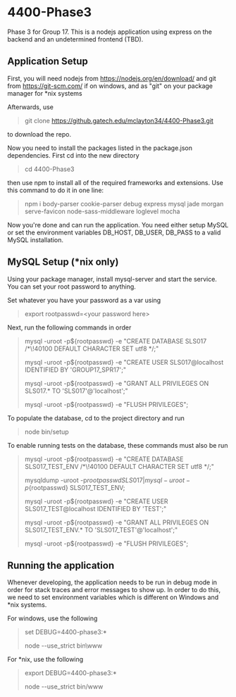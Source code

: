 # 4400-Phase3
Phase 3 for Group 17.  This is a nodejs application using express on the backend and an undetermined frontend (TBD).

## Application Setup
First, you will need nodejs from https://nodejs.org/en/download/ and git from https://git-scm.com/ if on windows, and as "git" on your package manager for *nix systems

Afterwards, use
  >git clone https://github.gatech.edu/mclayton34/4400-Phase3.git

to download the repo.

Now you need to install the packages listed in the package.json dependencies.
First cd into the new directory
  >cd 4400-Phase3
  
then use npm to install all of the required frameworks and extensions.  Use this command to do it in one line:
  >npm i body-parser cookie-parser debug express mysql jade morgan serve-favicon node-sass-middleware loglevel mocha
  
Now you're done and can run the application.  You need either setup MySQL or set the environment variables DB_HOST, DB_USER, DB_PASS to a valid MySQL installation.

## MySQL Setup (*nix only)
Using your package manager, install mysql-server and start the service.  You can set your root password to anything.

Set whatever you have your password as a var using
 >export rootpasswd=\<your password here\>

Next, run the following commands in order
 >mysql -uroot -p${rootpasswd} -e "CREATE DATABASE SLS017 /*\\!40100 DEFAULT CHARACTER SET utf8 */;"
 >
 >mysql -uroot -p${rootpasswd} -e "CREATE USER SLS017@localhost IDENTIFIED BY 'GROUP17_SPR17';"
 >
 >mysql -uroot -p${rootpasswd} -e "GRANT ALL PRIVILEGES ON SLS017.* TO 'SLS017'@'localhost';"
 >
 >mysql -uroot -p${rootpasswd} -e "FLUSH PRIVILEGES";
 
 To populate the database, cd to the project directory and run
 >node bin/setup
 
 To enable running tests on the database, these commands must also be run
 >mysql -uroot -p${rootpasswd} -e "CREATE DATABASE SLS017_TEST_ENV /*\\!40100 DEFAULT CHARACTER SET utf8 */;"
 >
 >mysqldump -uroot -p${rootpasswd} SLS017 | mysql -uroot -p${rootpasswd} SLS017_TEST_ENV;
 >
 >mysql -uroot -p${rootpasswd} -e "CREATE USER SLS017_TEST@localhost IDENTIFIED BY 'TEST';"
 >
 >mysql -uroot -p${rootpasswd} -e "GRANT ALL PRIVILEGES ON SLS017_TEST_ENV.* TO 'SLS017_TEST'@'localhost';"
 >
 >mysql -uroot -p${rootpasswd} -e "FLUSH PRIVILEGES";

  
## Running the application
Whenever developing, the application needs to be run in debug mode in order for stack traces and error messages to show up.  In order to do this, we need to set environment variables which is different on Windows and *nix systems.

For windows, use the following
  >set DEBUG=4400-phase3:*
  >
  >node --use_strict bin\\www
  
For *nix, use the following
  >export DEBUG=4400-phase3:*
  >
  >node --use_strict bin/www
